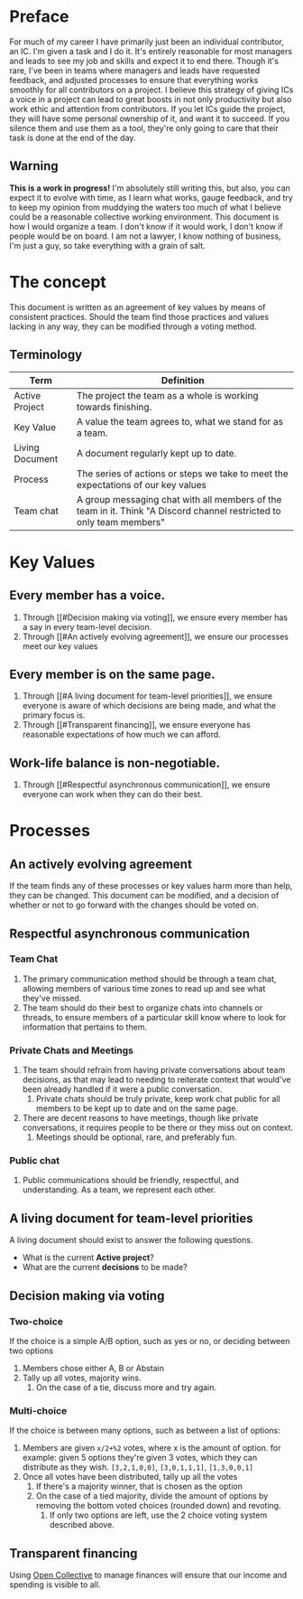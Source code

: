 # Preface
For much of my career I have primarily just been an individual contributor, an IC. I'm given a task and I do it. It's entirely reasonable for most managers and leads to see my job and skills and expect it to end there. Though it's rare, I've been in teams where managers and leads have requested feedback, and adjusted processes to ensure that everything works smoothly for all contributors on a project. 
I believe this strategy of giving ICs a voice in a project can lead to great boosts in not only productivity but also work ethic and attention from contributors. If you let ICs guide the project, they will have some personal ownership of it, and want it to succeed. If you silence them and use them as a tool, they're only going to care that their task is done at the end of the day.
## Warning
**This is a work in progress!** I'm absolutely still writing this, but also, you can expect it to evolve with time, as I learn what works, gauge feedback, and try to keep my opinion from muddying the waters too much of what I believe could be a reasonable collective working environment.
This document is how I would organize a team. I don't know if it would work, I don't know if people would be on board. I am not a lawyer, I know nothing of business, I'm just a guy, so take everything with a grain of salt.
# The concept
This document is written as an agreement of key values by means of consistent practices. Should the team find those practices and values lacking in any way, they can be modified through a voting method. 
## Terminology
| Term            | Definition                                                                                                           |
| --------------- | -------------------------------------------------------------------------------------------------------------------- |
| Active Project  | The project the team as a whole is working towards finishing.                                                        |
| Key Value       | A value the team agrees to, what we stand for as a team.                                                             |
| Living Document | A document regularly kept up to date.                                                                                |
| Process         | The series of actions or steps we take to meet the expectations of our key values                                    |
| Team chat       | A group messaging chat with all members of the team in it. Think "A Discord channel restricted to only team members" |
# Key Values
## Every member has a voice.
1. Through [[#Decision making via voting]], we ensure every member has a say in every team-level decision.
2. Through [[#An actively evolving agreement]], we ensure our processes meet our key values
## Every member is on the same page.
1. Through [[#A living document for team-level priorities]], we ensure everyone is aware of which decisions are being made, and what the primary focus is.
2. Through [[#Transparent financing]], we ensure everyone has reasonable expectations of how much we can afford.
## Work-life balance is non-negotiable.
1. Through [[#Respectful asynchronous communication]], we ensure everyone can work when they can do their best.
# Processes
## An actively evolving agreement
If the team finds any of these processes or key values harm more than help, they can be changed. This document can be modified, and a decision of whether or not to go forward with the changes should be voted on.
## Respectful asynchronous communication
### Team Chat
1. The primary communication method should be through a team chat, allowing members of various time zones to read up and see what they've missed.
2. The team should do their best to organize chats into channels or threads, to ensure members of a particular skill know where to look for information that pertains to them.
### Private Chats and Meetings
1. The team should refrain from having private conversations about team decisions, as that may lead to needing to reiterate context that would've been already handled if it were a public conversation. 
	1. Private chats should be truly private, keep work chat public for all members to be kept up to date and on the same page.
2. There are decent reasons to have meetings, though like private conversations, it requires people to be there or they miss out on context. 
	1. Meetings should be optional, rare, and preferably fun.
### Public chat
1. Public communications should be friendly, respectful, and understanding. As a team, we represent each other.
## A living document for team-level priorities
A living document should exist to answer the following questions.
- What is the current **Active project**?
- What are the current **decisions** to be made?
## Decision making via voting
### Two-choice
If the choice is a simple A/B option, such as yes or no, or deciding between two options
1. Members chose either A, B or Abstain
2. Tally up all votes, majority wins.
	1. On the case of a tie, discuss more and try again.
### Multi-choice
If the choice is between many options, such as between a list of options:
1. Members are given `x/2+%2` votes, where x is the amount of option. for example: given 5 options they're given 3 votes, which they can distribute as they wish. `[3,2,1,0,0]`, `[3,0,1,1,1]`, `[1,3,0,0,1]`
2. Once all votes have been distributed, tally up all the votes
	1. If there's a majority winner, that is chosen as the option
	2. On the case of a tied majority, divide the amount of options by removing the bottom voted choices (rounded down) and revoting. 
		1. If only two options are left, use the 2 choice voting system described above.
## Transparent financing
Using [Open Collective](https://opencollective.com/) to manage finances will ensure that our income and spending is visible to all.